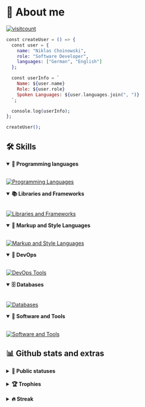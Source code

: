 # 📜 About me
[![visitcount](https://visitcount.itsvg.in/api?id=nklsch&label=Profile%20Views&color=11&icon=6&pretty=true)](https://visitcount.itsvg.in)
```elixir
const createUser = () => {
  const user = {
    name: "Niklas Choinowski",
    role: "Software Developer",
    languages: ["German", "English"]
  };

  const userInfo = `
    Name: ${user.name}
    Role: ${user.role}
    Spoken Languages: ${user.languages.join(", ")}
  `;

  console.log(userInfo);
};

createUser();


```
## 🛠️ Skills 

<details open>
  <summary><b>📌 Programming languages</b></summary>
  <br>

[![Programming Languages](https://skillicons.dev/icons?i=js,java,cs,bash,nix,php)](https://skillicons.dev)
</details>

<details open>
  <summary><b>📚 Libraries and Frameworks</b></summary>
  <br>

[![Libraries and Frameworks](https://skillicons.dev/icons?i=nodejs,bootstrap)](https://skillicons.dev)
</details>

<details open>
  <summary><b>🎨 Markup and Style Languages</b></summary>
  <br>

[![Markup and Style Languages](https://skillicons.dev/icons?i=html,css,markdown)](https://skillicons.dev)
</details>

<details open>
  <summary><b>🧠 DevOps</b></summary>
  <br>

[![DevOps Tools](https://skillicons.dev/icons?i=docker,azure)](https://skillicons.dev)
</details>

<details open>
  <summary><b>🗄️ Databases</b></summary>
  <br>
    
[![Databases](https://skillicons.dev/icons?i=mysql,postgres,sqlite)](https://skillicons.dev)
</details>

<details open>
  <summary><b>🔧 Software and Tools</b></summary>
  <br>
    
[![Software and Tools](https://skillicons.dev/icons?i=git,github,neovim,linux,obsidian)](https://skillicons.dev)
</details>

## 📊 Github stats and extras

<details>
  <summary><b>🧬 Public statuses</b></summary>
  <br>
  
<img height="180em" src="https://denvercoder1-github-readme-stats.vercel.app/api/?username=nklsch&show_icons=true&include_all_commits=true&count_private=true&theme=react&hide_border=true&bg_color=0d1117&title_color=A594FD&icon_color=A594FD"/>
<img height="180em" src="https://denvercoder1-github-readme-stats.vercel.app/api/top-langs/?username=nklsch&langs_count=8&layout=compact&theme=react&hide_border=true&bg_color=0d1117&title_color=A594FD&icon_color=A594FD"/>

</details>
<br>

<details>
  <summary><b>🏆 Trophies</b></summary>
<br>

  <img src="https://github-profile-trophy.vercel.app/?username=nklsch&theme=tokyonight&row=2&no-bg=true&column=3&margin-w=15&margin-h=15"/>
</details>

<br>

<details>
  <summary><b>🔥 Streak</b></summary>
  <br>

[![GitHub Streak](https://streak-stats.demolab.com?user=nklsch&theme=transparent&date_format=%5BY%20%5DM%20j)](https://git.io/streak-stats)
</details>
